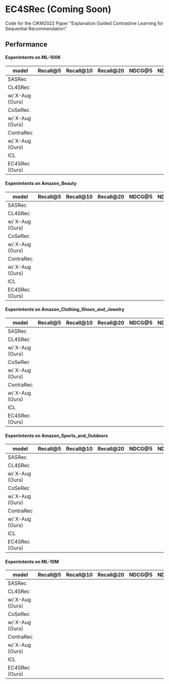 

# EC4SRec (Coming Soon)
Code for the CIKM2022 Paper "Explanation Guided Contrastive Learning for Sequential Recommendation"

## Performance

#### Experimtents on ML-100K
| model            | Recall@5 | Recall@10 | Recall@20 | NDCG@5 | NDCG@10 | NDCG@20 |
|------------------|----------|-----------|-----------|--------|---------|---------|
| SASRec           |          |           |           |        |         |         |
| CL4SRec          |          |           |           |        |         |         |
|  w/ X-Aug (Ours) |          |           |           |        |         |         |
| CoSeRec          |          |           |           |        |         |         |
|  w/ X-Aug (Ours) |          |           |           |        |         |         |
| ContraRec        |          |           |           |        |         |         |
|  w/ X-Aug (Ours) |          |           |           |        |         |         |
| ICL              |          |           |           |        |         |         |
| EC4SRec (Ours)   |          |           |           |        |         |         |



#### Experimtents on Amazon_Beauty
| model            | Recall@5 | Recall@10 | Recall@20 | NDCG@5 | NDCG@10 | NDCG@20 |
|------------------|----------|-----------|-----------|--------|---------|---------|
| SASRec           |          |           |           |        |         |         |
| CL4SRec          |          |           |           |        |         |         |
|  w/ X-Aug (Ours) |          |           |           |        |         |         |
| CoSeRec          |          |           |           |        |         |         |
|  w/ X-Aug (Ours) |          |           |           |        |         |         |
| ContraRec        |          |           |           |        |         |         |
|  w/ X-Aug (Ours) |          |           |           |        |         |         |
| ICL              |          |           |           |        |         |         |
| EC4SRec (Ours)   |          |           |           |        |         |         |



#### Experimtents on Amazon_Clothing_Shoes_and_Jewelry
| model            | Recall@5 | Recall@10 | Recall@20 | NDCG@5 | NDCG@10 | NDCG@20 |
|------------------|----------|-----------|-----------|--------|---------|---------|
| SASRec           |          |           |           |        |         |         |
| CL4SRec          |          |           |           |        |         |         |
|  w/ X-Aug (Ours) |          |           |           |        |         |         |
| CoSeRec          |          |           |           |        |         |         |
|  w/ X-Aug (Ours) |          |           |           |        |         |         |
| ContraRec        |          |           |           |        |         |         |
|  w/ X-Aug (Ours) |          |           |           |        |         |         |
| ICL              |          |           |           |        |         |         |
| EC4SRec (Ours)   |          |           |           |        |         |         |



#### Experimtents on Amazon_Sports_and_Outdoors
| model            | Recall@5 | Recall@10 | Recall@20 | NDCG@5 | NDCG@10 | NDCG@20 |
|------------------|----------|-----------|-----------|--------|---------|---------|
| SASRec           |          |           |           |        |         |         |
| CL4SRec          |          |           |           |        |         |         |
|  w/ X-Aug (Ours) |          |           |           |        |         |         |
| CoSeRec          |          |           |           |        |         |         |
|  w/ X-Aug (Ours) |          |           |           |        |         |         |
| ContraRec        |          |           |           |        |         |         |
|  w/ X-Aug (Ours) |          |           |           |        |         |         |
| ICL              |          |           |           |        |         |         |
| EC4SRec (Ours)   |          |           |           |        |         |         |



#### Experimtents on ML-10M
| model            | Recall@5 | Recall@10 | Recall@20 | NDCG@5 | NDCG@10 | NDCG@20 |
|------------------|----------|-----------|-----------|--------|---------|---------|
| SASRec           |          |           |           |        |         |         |
| CL4SRec          |          |           |           |        |         |         |
|  w/ X-Aug (Ours) |          |           |           |        |         |         |
| CoSeRec          |          |           |           |        |         |         |
|  w/ X-Aug (Ours) |          |           |           |        |         |         |
| ContraRec        |          |           |           |        |         |         |
|  w/ X-Aug (Ours) |          |           |           |        |         |         |
| ICL              |          |           |           |        |         |         |
| EC4SRec (Ours)   |          |           |           |        |         |         |